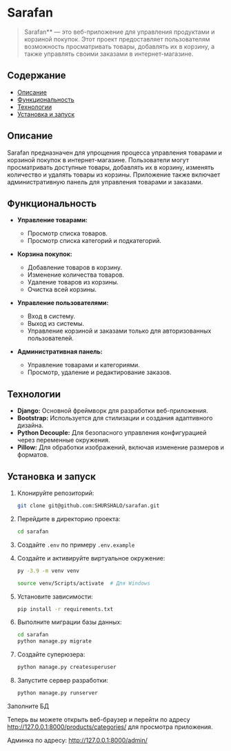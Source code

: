# Sarafan

> Sarafan** — это веб-приложение для управления продуктами и корзиной покупок. Этот проект предоставляет пользователям возможность просматривать товары, добавлять их в корзину, а также управлять своими заказами в интернет-магазине.

## Содержание

- [Описание](#описание)
- [Функциональность](#функциональность)
- [Технологии](#технологии)
- [Установка и запуск](#установка-и-запуск)

## Описание

Sarafan предназначен для упрощения процесса управления товарами и корзиной покупок в интернет-магазине. Пользователи могут просматривать доступные товары, добавлять их в корзину, изменять количество и удалять товары из корзины. Приложение также включает административную панель для управления товарами и заказами.

## Функциональность

- **Управление товарами:**
  - Просмотр списка товаров.
  - Просмотр списка категорий и подкатегорий.

- **Корзина покупок:**
  - Добавление товаров в корзину.
  - Изменение количества товаров.
  - Удаление товаров из корзины.
  - Очистка всей корзины.

- **Управление пользователями:**
  - Вход в систему.
  - Выход из системы.
  - Управление корзиной и заказами только для авторизованных пользователей.

- **Административная панель:**
  - Управление товарами и категориями.
  - Просмотр, удаление и редактирование заказов.

## Технологии

- **Django:** Основной фреймворк для разработки веб-приложения.
- **Bootstrap:** Используется для стилизации и создания адаптивного дизайна.
- **Python Decouple:** Для безопасного управления конфигурацией через переменные окружения.
- **Pillow:** Для обработки изображений, включая изменение размеров и форматов.

## Установка и запуск

1. Клонируйте репозиторий:
    ```bash
    git clone git@github.com:SHURSHALO/sarafan.git
    ```
2. Перейдите в директорию проекта:
    ```bash
    cd sarafan
    ```
    
3. Создайте `.env` по примеру `.env.example`
  
4. Создайте и активируйте виртуальное окружение:
    ```bash
    py -3.9 -m venv venv

    source venv/Scripts/activate  # Для Windows
    ```
5. Установите зависимости:
    ```bash
    pip install -r requirements.txt
    ```
6. Выполните миграции базы данных:
    ```bash
    cd sarafan
    python manage.py migrate
    ```
7. Создайте суперюзера:
   ```bash
   python manage.py createsuperuser
   ```
8. Запустите сервер разработки:
    ```bash
    python manage.py runserver
    ```

Заполните БД

Теперь вы можете открыть веб-браузер и перейти по адресу http://127.0.0.1:8000/products/categories/ для просмотра приложения.

Админка по адресу: http://127.0.0.1:8000/admin/
